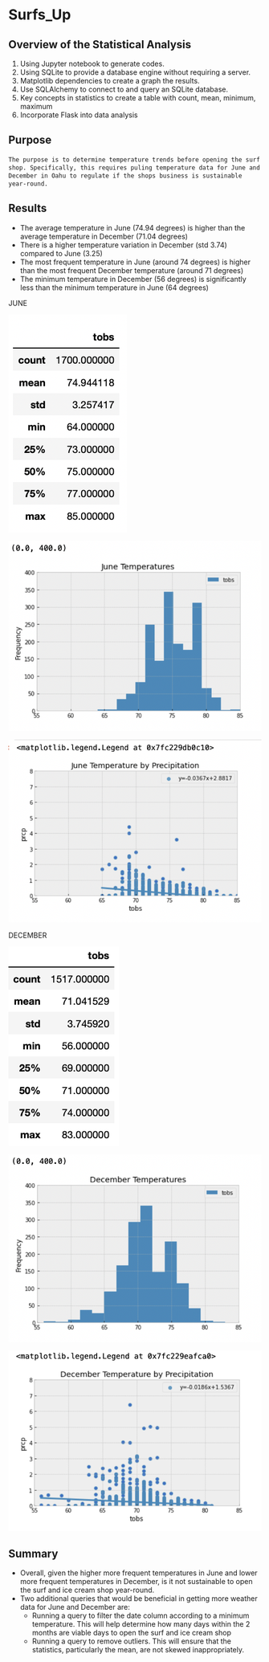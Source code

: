 # Surfs_Up

## Overview of the Statistical Analysis

1.	Using Jupyter notebook to generate codes.
2.	Using SQLite to provide a database engine without requiring a server. 
3.	Matplotlib dependencies to create a graph the results.
4.	Use SQLAlchemy to connect to and query an SQLite database. 
5.	Key concepts in statistics to create a table with count, mean, minimum, maximum
6.	Incorporate Flask into data analysis


## Purpose

    The purpose is to determine temperature trends before opening the surf shop. Specifically, this requires puling temperature data for June and December in Oahu to regulate if the shops business is sustainable year-round. 


## Results

*   The average temperature in June (74.94 degrees) is higher than the average temperature in December (71.04 degrees)
*   There is a higher temperature variation in December (std 3.74) compared to June (3.25)
*   The most frequent temperature in June (around 74 degrees) is higher than the most frequent December temperature (around 71 degrees)
*   The minimum temperature in December (56 degrees) is significantly less than the minimum temperature in June (64 degrees)

JUNE

![This is an image](https://github.com/Stookhy/Surfs_Up/blob/main/Resources/June_Temp.png?raw=true)

![This is an image](https://github.com/Stookhy/Surfs_Up/blob/main/Resources/June_Temps_Chart.png?raw=true)

![This is an image](https://github.com/Stookhy/Surfs_Up/blob/main/Resources/June_Temps_Plot.png?raw=true)


DECEMBER

![This is an image](https://github.com/Stookhy/Surfs_Up/blob/main/Resources/December_Temp.png?raw=true)

![This is an image](https://github.com/Stookhy/Surfs_Up/blob/main/Resources/December_Temps_Chart.png?raw=true)

![This is an image](https://github.com/Stookhy/Surfs_Up/blob/main/Resources/December_Temps_Plot.png?raw=true)


## Summary

*   Overall, given the higher more frequent temperatures in June and lower more frequent temperatures in December, is it not sustainable to open the surf and ice cream shop year-round.
*   Two additional queries that would be beneficial in getting more weather data for June and December are:
    *   Running a query to filter the date column according to a minimum temperature. This will help determine how many days within the 2 months are viable days to open the surf and ice cream shop
    *   Running a query to remove outliers. This will ensure that the statistics, particularly the mean, are not skewed inappropriately. 
    

